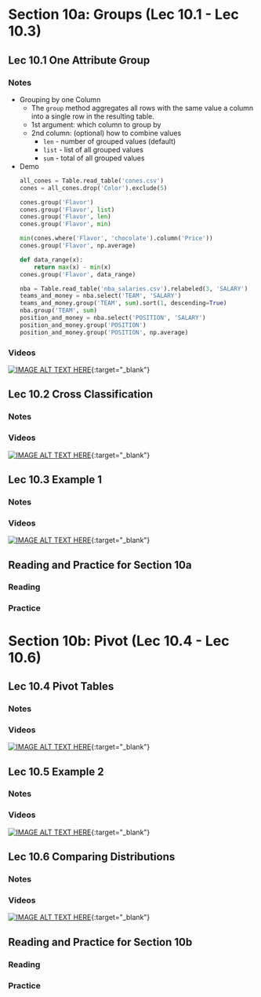 # Section 10a: Groups (Lec 10.1 - Lec 10.3)

## Lec 10.1 One Attribute Group

### Notes

+ Grouping by one Column
    + The `group` method aggregates all rows with the same value a column into a single row in the resulting table.
    + 1st argument: which column to group by
    + 2nd column: (optional) how to combine values
        + `len` - number of grouped values (default)
        + `list` - list of all grouped values
        + `sum` - total of all grouped values
+ Demo
    ```python
    all_cones = Table.read_table('cones.csv')
    cones = all_cones.drop('Color').exclude(5)

    cones.group('Flavor')
    cones.group('Flavor', list)
    cones.group('Flavor', len)
    cones.group('Flavor', min)

    min(cones.where('Flavor', 'chocolate').column('Price'))
    cones.group('Flavor', np.average)

    def data_range(x):
        return max(x) - min(x)
    cones.group('Flavor', data_range)

    nba = Table.read_table('nba_salaries.csv').relabeled(3, 'SALARY')
    teams_and_money = nba.select('TEAM', 'SALARY')
    teams_and_money.group('TEAM', sum).sort(1, descending=True)
    nba.group('TEAM', sum)
    position_and_money = nba.select('POSITION', 'SALARY')
    position_and_money.group('POSITION')
    position_and_money.group('POSITION', np.average)
    ```

### Videos

[![IMAGE ALT TEXT HERE](https://img.youtube.com/vi/YOUTUBE_VIDEO_ID_HERE/0.jpg)](https://youtu.be/n0jAwei6zGY){:target="_blank"}


## Lec 10.2 Cross Classification

### Notes


### Videos

[![IMAGE ALT TEXT HERE](https://img.youtube.com/vi/YOUTUBE_VIDEO_ID_HERE/0.jpg)](https://youtu.be/9NGa2MaDPxw){:target="_blank"}


## Lec 10.3 Example 1

### Notes


### Videos

[![IMAGE ALT TEXT HERE](https://img.youtube.com/vi/YOUTUBE_VIDEO_ID_HERE/0.jpg)](https://youtu.be/8MZW99WJcXs){:target="_blank"}


## Reading and Practice for Section 10a

### Reading


### Practice



# Section 10b: Pivot (Lec 10.4 - Lec 10.6)

## Lec 10.4 Pivot Tables

### Notes


### Videos

[![IMAGE ALT TEXT HERE](https://img.youtube.com/vi/YOUTUBE_VIDEO_ID_HERE/0.jpg)](){:target="_blank"}


## Lec 10.5 Example 2

### Notes


### Videos

[![IMAGE ALT TEXT HERE](https://img.youtube.com/vi/YOUTUBE_VIDEO_ID_HERE/0.jpg)](){:target="_blank"}


## Lec 10.6 Comparing Distributions

### Notes


### Videos

[![IMAGE ALT TEXT HERE](https://img.youtube.com/vi/YOUTUBE_VIDEO_ID_HERE/0.jpg)](){:target="_blank"}


## Reading and Practice for Section 10b

### Reading


### Practice



